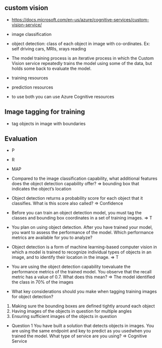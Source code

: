custom vision
-----------------
- https://docs.microsoft.com/en-us/azure/cognitive-services/custom-vision-service/
- image classification
- object detection: class of each object in image with co-ordinates. Ex: self driving cars, MRIs, xrays reading 
- The model training process is an iterative process in which the Custom Vision service repeatedly trains the model using some of the data, but holds some back to evaluate the model.

- training resources
- prediction resources
- to use both you can use Azure Cognitive resources

Image tagging for training
---------------------------

- tag objects in image with boundaries

Evaluation
----------

- P
- R
- MAP


- Compared to the image classification capability, what additional features does the object detection capability offer? =>  bounding box that indicates the object’s location
- Object detection returns a probability score for each object that it classifies. What is this score also called? => Confidence
- Before you can train an object detection model, you must tag the classes and bounding box coordinates in a set of training images. => T
- You plan on using object detection. After you have trained your model, you want to assess the performance of the model. Which performance metrics are available for you to analyze?
- Object detection is a form of machine learning-based computer vision in which a model is trained to recognize individual types of objects in an image, and to identify their location in the image. => T
- You are using the object detection capability toevaluate the performance metrics of the trained model. You observe that the recall metric has a value of 0.7. What does this mean? => The model identified the class in 70% of the images 
- What key considerations should you make when tagging training images for object detection?
1) Making sure the bounding boxes are defined tightly around each object
2) Having images of the objects in question for multiple angles
3) Ensuring sufficient images of the objects in question  
- Question 1
You have built a solution that detects objects in images. You are using the same endpoint and key to predict as you usedwhen you trained the model. What type of service are you using? => Cognitive Service
